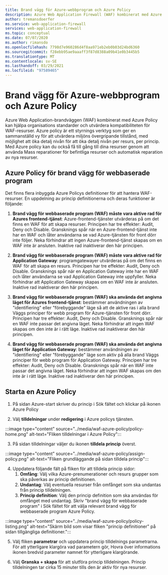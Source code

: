 ```yaml
---
title: Brand vägg för Azure-webbprogram och Azure Policy
description: Azure Web Application Firewall (WAF) kombinerat med Azure Policy kan hjälpa organisations standarder och utvärdera kompatibilitet för WAF-resurser
author: tremansdoerfer
ms.service: web-application-firewall
services: web-application-firewall
ms.topic: conceptual
ms.date: 07/07/2020
ms.author: rimansdo
ms.openlocfilehash: 7798d7e960286d4f8aa971eb2eb0b03d24bd6360
ms.sourcegitcommit: f28ebb95ae9aaaff3f87d8388a09b41e0b3445b5
ms.translationtype: MT
ms.contentlocale: sv-SE
ms.lasthandoff: 03/29/2021
ms.locfileid: "97589465"
---
```

# <a name="azure-web-application-firewall-and-azure-policy"></a>Brand vägg för Azure-webbprogram och Azure Policy

Azure Web Application-brandväggen (WAF) kombinerat med Azure Policy kan hjälpa organisations standarder och utvärdera kompatibiliteten för WAF-resurser. Azure policy är ett styrnings verktyg som ger en sammanställd vy för att utvärdera miljöns övergripande tillstånd, med möjlighet att öka detalj nivån för att öka detalj nivån per resurs, per princip. Med Azure policy kan du också få till gång till dina resurser genom att använda Mass reparationer för befintliga resurser och automatisk reparation av nya resurser.

## <a name="azure-policy-for-web-application-firewall"></a>Azure Policy för brand vägg för webbaserade program

Det finns flera inbyggda Azure Policys definitioner för att hantera WAF-resurser. En uppdelning av princip definitionerna och deras funktioner är följande:

1. **Brand vägg för webbaserade program (WAF) måste vara aktive rad för Azures frontend-tjänst**: Azure-frontend-tjänster utvärderas på om det finns en WAF för att skapa resurser. Principen har tre effekter: Audit, Deny och Disable. Gransknings spår när en Azure-frontend-tjänst inte har en WAF och låter användarna se vad Azure-tjänsten för front dörr inte följer. Neka förhindrar att ingen Azure-frontend-tjänst skapas om en WAF inte är ansluten. Inaktive rad inaktiverar den här principen.

2. **Brand vägg för webbaserade program (WAF) måste vara aktive rad för Application Gateway**: programgatewayer utvärderas på om det finns en WAF för att skapa en resurs. Principen har tre effekter: Audit, Deny och Disable. Gransknings spår när en Application Gateway inte har en WAF och låter användarna se vad Application Gateway inte uppfyller. Neka förhindrar att Application Gateway skapas om en WAF inte är ansluten. Inaktive rad inaktiverar den här principen.

3. **Brand vägg för webbaserade program (WAF) ska använda det angivna läget för Azures frontend-tjänst**: bestämmer användningen av "identifiering" eller "förebyggande" läge så att de aktive ras i alla brand Väggs principer för webb program för Azure-tjänsten för front dörr. Principen har tre effekter: Audit, Deny och Disable. Gransknings spår när en WAF inte passar det angivna läget. Neka förhindrar att ingen WAF skapas om den inte är i rätt läge. Inaktive rad inaktiverar den här principen.

4. **Brand vägg för webbaserade program (WAF) ska använda det angivna läget för Application Gateway**: bestämmer användningen av "identifiering" eller "förebyggande" läge som aktiv på alla brand Väggs principer för webb program för Application Gateway. Principen har tre effekter: Audit, Deny och Disable. Gransknings spår när en WAF inte passar det angivna läget. Neka förhindrar att ingen WAF skapas om den inte är i rätt läge. Inaktive rad inaktiverar den här principen.

## <a name="launch-an-azure-policy"></a>Starta en Azure Policy

1.  På sidan Azure-start skriver du princip i Sök fältet och klickar på ikonen Azure Policy

2.  Välj **tilldelningar** under **redigering** i Azure policys tjänsten.

:::image type="content" source="../media/waf-azure-policy/policy-home.png" alt-text="Fliken tilldelningar i Azure Policy":::

3.  På sidan tilldelningar väljer du ikonen **tilldela princip** överst.

:::image type="content" source="../media/waf-azure-policy/assign-policy.png" alt-text="Fliken grundläggande på sidan tilldela princip":::

4.  Uppdatera följande fält på fliken för att tilldela princip sidor:
    1.  **Omfång**: Välj vilka Azure-prenumerationer och resurs grupper som ska påverkas av princip definitionen.
    2.  **Undantag**: Välj eventuella resurser från omfånget som ska undantas från princip tilldelningen.
    3.  **Princip definition**: Välj den princip definition som ska användas för omfånget med undantag. Skriv "brand vägg för webbaserade program" i Sök fältet för att välja relevant brand vägg för webbaserade program Azure Policy.

:::image type="content" source="../media/waf-azure-policy/policy-listing.png" alt-text="Skärm bild som visar fliken &quot;princip definitioner&quot; på sidan tillgängliga definitioner.":::

5.  Välj fliken **parametrar** och uppdatera princip tilldelnings parametrarna. För att ytterligare klargöra vad parametern gör, Hovra över informations ikonen bredvid parameter namnet för ytterligare klargörande.

6.  Välj **Granska + skapa** för att slutföra princip tilldelningen. Princip tilldelningen tar cirka 15 minuter tills den är aktiv för nya resurser.

